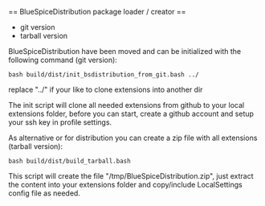 == BlueSpiceDistribution package loader / creator ==

* git version
* tarball version

BlueSpiceDistribution have been moved and can be initialized with the following command (git version):

	bash build/dist/init_bsdistribution_from_git.bash ../

replace "../" if your like to clone extensions into another dir

The init script will clone all needed extensions from github to your local extensions folder, before you can start, create a github account and setup your ssh key in profile settings. 

As alternative or for distribution you can create a zip file with all extensions (tarball version):

	bash build/dist/build_tarball.bash

This script will create the file "/tmp/BlueSpiceDistribution.zip", just extract the content into your extensions folder and copy/include LocalSettings config file as needed. 
